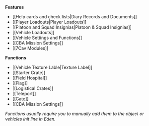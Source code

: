 **Features**
* [[Help cards and check lists|Diary Records and Documents]]
* [[Player Loadouts|Player Loadouts]]
* [[Platoon and Squad Insignias|Platoon & Squad Insignias]]
* [[Vehicle Loadouts]]
* [[Vehicle Settings and Functions]]
* [[CBA Mission Settings]]
* [[7Cav Modules]]

**Functions**
* [[Vehicle Texture Lable|Texture Label]]
* [[Starter Crate]]
* [[Field Hospital]]
* [[Flag]]
* [[Logistical Crates]]
* [[Teleport]]
* [[Gate]]
* [[CBA Mission Settings]]

*Functions usually require you to manually add them to the object or vehicles init line in Eden.*
